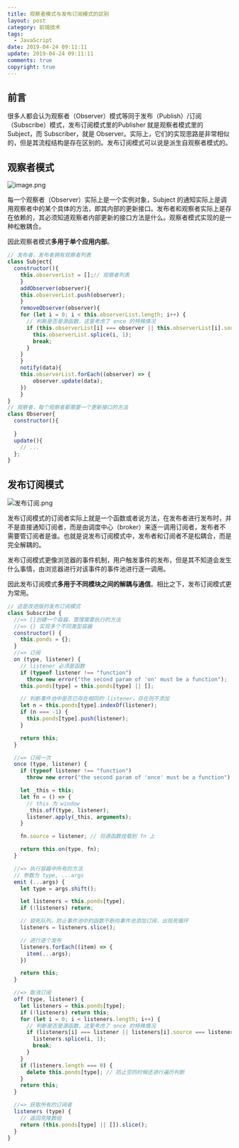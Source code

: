 ```yaml
---
title: 观察者模式与发布订阅模式的区别
layout: post
category: 前端技术
tags:
  - JavaScript
date: 2019-04-24 09:11:11
update: 2019-04-24 09:11:11
comments: true
copyright: true
---
```


## 前言

很多人都会认为观察者（Observer）模式等同于发布（Publish）/订阅（Subscribe）模式，发布订阅模式里的Publisher 就是观察者模式里的 Subject，而 Subscriber，就是 Observer。实际上，它们的实现思路是非常相似的，但是其流程结构是存在区别的。发布订阅模式可以说是派生自观察者模式的。

<!-- more -->

## 观察者模式


![image.png](https://cdn.nlark.com/yuque/0/2019/png/190267/1556075651232-6eb7b787-a61f-453b-8fa5-40c53e00742c.png#align=left&display=inline&height=267&name=image.png&originHeight=316&originWidth=513&size=20925&status=done&width=433)

每一个观察者（Observer）实际上是一个实例对象，Subject 的通知实际上是调用观察者中的某个具体的方法，即其内部的更新接口。发布者和观察者实际上是存在依赖的，其必须知道观察者内部更新的接口方法是什么。观察者模式实现的是一种松散耦合。

因此观察者模式**多用于单个应用内部**。

```javascript
// 发布者，发布者拥有观察者列表
class Subject{
  constructor(){
    this.observerList = [];// 观察者列表
	}
	addObserver(observer){
  	this.observerList.push(observer);
	}
	removeObserver(observer){
  	for (let i = 0; i < this.observerList.length; i++) {
      // 判断是否是源函数，这里考虑了 once 的特殊情况
      if (this.observerList[i] === observer || this.observerList[i].source === observer) {
        this.observerList.splice(i, 1);
        break;
      }
    }
	}
	notify(data){
    this.observerList.forEach((observer) => {
    	observer.update(data);
    })
	}
}
// 观察者，每个观察者都需要一个更新接口的方法
class Observer{
  constructor(){
    
  }
  update(){
    // ...
  };
}
```

## 发布订阅模式

![发布订阅.png](https://cdn.nlark.com/yuque/0/2019/png/190267/1556073119619-8c82c0ac-80c9-465b-8fb6-236ef6820360.png#align=left&display=inline&height=215&name=%E5%8F%91%E5%B8%83%E8%AE%A2%E9%98%85.png&originHeight=248&originWidth=861&size=23647&status=done&width=746)

发布订阅模式的订阅者实际上就是一个函数或者说方法，在发布者进行发布时，并不是直接通知订阅者，而是由调度中心（broker）来逐一调用订阅者，发布者不需要管订阅者是谁。也就是说发布订阅模式中，发布者和订阅者不是松耦合，而是完全解耦的。

发布订阅模式更像浏览器的事件机制，用户触发事件的发布，但是其不知道会发生什么事情，由浏览器进行对该事件的事件池进行逐一调用。

因此发布订阅模式**多用于不同模块之间的解耦与通信**。相比之下，发布订阅模式更为常用。

```javascript
// 这是改进版的发布订阅模式
class Subscribe {
  //=> []创建一个容器，管理需要执行的方法
  //=> {} 实现多个不同类型容器
  constructor() {
    this.ponds = {};
  }
  //=> 订阅
  on (type, listener) {
    // listener 必须是函数
    if (typeof listener !== "function")
      throw new error("the second param of 'on' must be a function");
    this.ponds[type] = this.ponds[type] || [];

    // 判断事件池中是否已存在相同的 listener，存在则不添加
    let n = this.ponds[type].indexOf(listener);
    if (n === -1) {
      this.ponds[type].push(listener);
    }

    return this;
  }

  //=> 订阅一次
  once (type, listener) {
    if (typeof listener !== "function")
      throw new error("the second param of 'once' must be a function");

    let _this = this;
    let fn = () => {
      // this 为 window
      _this.off(type, listener);
      listener.apply(_this, arguments);
    }

    fn.source = listener; // 将源函数挂载到 fn 上

    return this.on(type, fn);
  }

  //=> 执行容器中所有的方法
  // 参数为 type, ...args
  emit (...args) {
    let type = args.shift();

    let listeners = this.ponds[type];
    if (!listeners) return;

    // 锁死队列，防止事件池中的函数不断向事件池添加订阅，出现死循环
    listeners = listeners.slice();

    // 进行逐个发布
    listeners.forEach((item) => {
      item(...args);
    })

    return this;
  }

  //=> 取消订阅
  off (type, listener) {
    let listeners = this.ponds[type];
    if (!listeners) return this;
    for (let i = 0; i < listeners.length; i++) {
      // 判断是否是源函数，这里考虑了 once 的特殊情况
      if (listeners[i] === listener || listeners[i].source === listener) {
        listeners.splice(i, 1);
        break;
      }
    }
    if (listeners.length === 0) {
      delete this.ponds[type]; // 防止空的时候还进行遍历判断
    }
    return this;
  }

  //=> 获取所有的订阅者
  listeners (type) {
    // 返回克隆数组
    return (this.ponds[type] || []).slice();
  }
}
```
